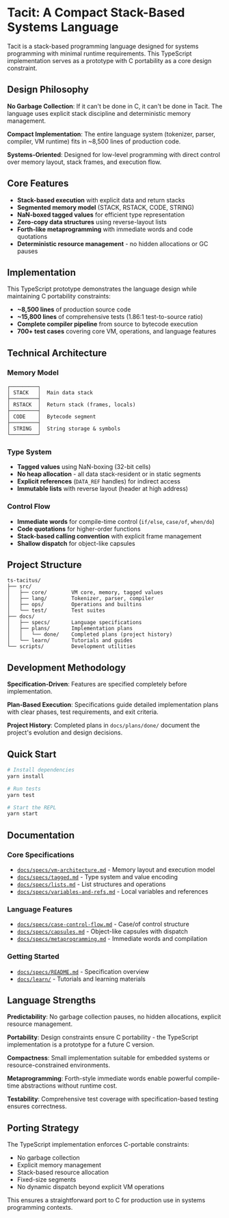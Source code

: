 # Tacit: A Compact Stack-Based Systems Language

Tacit is a stack-based programming language designed for systems programming with minimal runtime requirements. This TypeScript implementation serves as a prototype with C portability as a core design constraint.

## Design Philosophy

**No Garbage Collection**: If it can't be done in C, it can't be done in Tacit. The language uses explicit stack discipline and deterministic memory management.

**Compact Implementation**: The entire language system (tokenizer, parser, compiler, VM runtime) fits in ~8,500 lines of production code.

**Systems-Oriented**: Designed for low-level programming with direct control over memory layout, stack frames, and execution flow.

## Core Features

- **Stack-based execution** with explicit data and return stacks
- **Segmented memory model** (STACK, RSTACK, CODE, STRING)
- **NaN-boxed tagged values** for efficient type representation
- **Zero-copy data structures** using reverse-layout lists
- **Forth-like metaprogramming** with immediate words and code quotations
- **Deterministic resource management** - no hidden allocations or GC pauses

## Implementation

This TypeScript prototype demonstrates the language design while maintaining C portability constraints:

- **~8,500 lines** of production source code
- **~15,800 lines** of comprehensive tests (1.86:1 test-to-source ratio)
- **Complete compiler pipeline** from source to bytecode execution
- **700+ test cases** covering core VM, operations, and language features

## Technical Architecture

### Memory Model
```
┌─────────┐
│ STACK   │  Main data stack
├─────────┤
│ RSTACK  │  Return stack (frames, locals)
├─────────┤
│ CODE    │  Bytecode segment
├─────────┤
│ STRING  │  String storage & symbols
└─────────┘
```

### Type System
- **Tagged values** using NaN-boxing (32-bit cells)
- **No heap allocation** - all data stack-resident or in static segments
- **Explicit references** (`DATA_REF` handles) for indirect access
- **Immutable lists** with reverse layout (header at high address)

### Control Flow
- **Immediate words** for compile-time control (`if/else`, `case/of`, `when/do`)
- **Code quotations** for higher-order functions
- **Stack-based calling convention** with explicit frame management
- **Shallow dispatch** for object-like capsules

## Project Structure

```
ts-tacitus/
├── src/
│   ├── core/        VM core, memory, tagged values
│   ├── lang/        Tokenizer, parser, compiler
│   ├── ops/         Operations and builtins
│   └── test/        Test suites
├── docs/
│   ├── specs/       Language specifications
│   ├── plans/       Implementation plans
│   │   └── done/    Completed plans (project history)
│   └── learn/       Tutorials and guides
└── scripts/         Development utilities
```

## Development Methodology

**Specification-Driven**: Features are specified completely before implementation.

**Plan-Based Execution**: Specifications guide detailed implementation plans with clear phases, test requirements, and exit criteria.

**Project History**: Completed plans in `docs/plans/done/` document the project's evolution and design decisions.

## Quick Start

```bash
# Install dependencies
yarn install

# Run tests
yarn test

# Start the REPL
yarn start
```

## Documentation

### Core Specifications
- [`docs/specs/vm-architecture.md`](docs/specs/vm-architecture.md) - Memory layout and execution model
- [`docs/specs/tagged.md`](docs/specs/tagged.md) - Type system and value encoding
- [`docs/specs/lists.md`](docs/specs/lists.md) - List structures and operations
- [`docs/specs/variables-and-refs.md`](docs/specs/variables-and-refs.md) - Local variables and references

### Language Features
- [`docs/specs/case-control-flow.md`](docs/specs/case-control-flow.md) - Case/of control structure
- [`docs/specs/capsules.md`](docs/specs/capsules.md) - Object-like capsules with dispatch
- [`docs/specs/metaprogramming.md`](docs/specs/metaprogramming.md) - Immediate words and compilation

### Getting Started
- [`docs/specs/README.md`](docs/specs/README.md) - Specification overview
- [`docs/learn/`](docs/learn/) - Tutorials and learning materials

## Language Strengths

**Predictability**: No garbage collection pauses, no hidden allocations, explicit resource management.

**Portability**: Design constraints ensure C portability - the TypeScript implementation is a prototype for a future C version.

**Compactness**: Small implementation suitable for embedded systems or resource-constrained environments.

**Metaprogramming**: Forth-style immediate words enable powerful compile-time abstractions without runtime cost.

**Testability**: Comprehensive test coverage with specification-based testing ensures correctness.

## Porting Strategy

The TypeScript implementation enforces C-portable constraints:
- No garbage collection
- Explicit memory management
- Stack-based resource allocation
- Fixed-size segments
- No dynamic dispatch beyond explicit VM operations

This ensures a straightforward port to C for production use in systems programming contexts.
